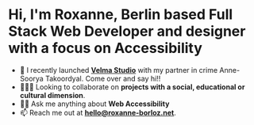 <h1 >Hi, I'm Roxanne, Berlin based Full Stack Web Developer and designer with a focus on Accessibility</h1>

- 🔭 I recently launched **[Velma Studio](https://www.velma.studio/)** with my partner in crime Anne-Soorya Takoordyal. Come over and say hi!!
- 👩🏻‍💻 Looking to collaborate on **projects with a social, educational or cultural dimension**.
- 🦹‍♀️ Ask me anything about **Web Accessibility**
- 📫 Reach me out at **hello@roxanne-borloz.net**.
